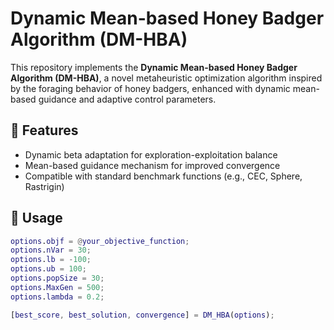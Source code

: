 # Dynamic Mean-based Honey Badger Algorithm (DM-HBA)

This repository implements the **Dynamic Mean-based Honey Badger Algorithm (DM-HBA)**, a novel metaheuristic optimization algorithm inspired by the foraging behavior of honey badgers, enhanced with dynamic mean-based guidance and adaptive control parameters.

## 📌 Features
- Dynamic beta adaptation for exploration-exploitation balance
- Mean-based guidance mechanism for improved convergence
- Compatible with standard benchmark functions (e.g., CEC, Sphere, Rastrigin)

## 🚀 Usage

```matlab
options.objf = @your_objective_function;
options.nVar = 30;
options.lb = -100; 
options.ub = 100;
options.popSize = 30;
options.MaxGen = 500;
options.lambda = 0.2;

[best_score, best_solution, convergence] = DM_HBA(options);
